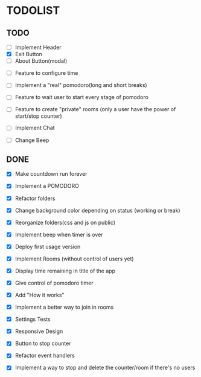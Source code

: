 # TODOLIST

## TODO
 <!-- Front - end -->
 - [ ] Implement Header
  - [x] Exit Button
  - [ ] About Button(modal)

<!-- Features -->
 - [ ] Feature to configure time
 - [ ] Implement a "real" pomodoro(long and short breaks)
  - [ ] Feature to wait user to start every stage of pomodoro
 
 - [ ] Feature to create "private" rooms (only a user have the power of start/stop counter)
 
 <!-- Possible new features -->
 - [ ] Implement Chat
 - [ ] Change Beep


## DONE
 - [x] Make countdown run forever
 - [x] Implement a POMODORO
 - [x] Refactor folders 
 - [x] Change background color depending on status (working or break)
 - [x] Reorganize folders(css and js on public)
 - [X] Implement beep when timer is over
 - [x] Deploy first usage version 
 - [x] Implement Rooms (without control of users yet)
 - [x] Display time remaining in title of the app
 - [x] Give control of pomodoro timer
 - [x] Add "How it works"
 - [x] Implement a better way to join in rooms
 - [x] Settings Tests
 - [x] Responsive Design
 - [x] Button to stop counter
 - [X] Refactor event handlers
 - [x] Implement a way to stop and delete the counter/room if there's no users
 
 
